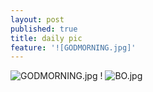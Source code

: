 ```yaml
---
layout: post
published: true
title: daily pic
feature: '![GODMORNING.jpg]'
---
```


![GODMORNING.jpg]({{site.baseurl}}/assets/images/posts/GODMORNING.jpg)
!
![BO.jpg]({{site.baseurl}}/assets/images/posts/BO.jpg)

